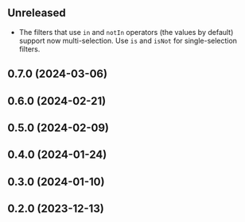 <!-- Learn how to maintain this file at https://github.com/WordPress/gutenberg/tree/HEAD/packages#maintaining-changelogs. -->

## Unreleased

- The filters that use `in` and `notIn` operators (the values by default) support now multi-selection. Use `is` and `isNot` for single-selection filters.

## 0.7.0 (2024-03-06)

## 0.6.0 (2024-02-21)

## 0.5.0 (2024-02-09)

## 0.4.0 (2024-01-24)

## 0.3.0 (2024-01-10)

## 0.2.0 (2023-12-13)
